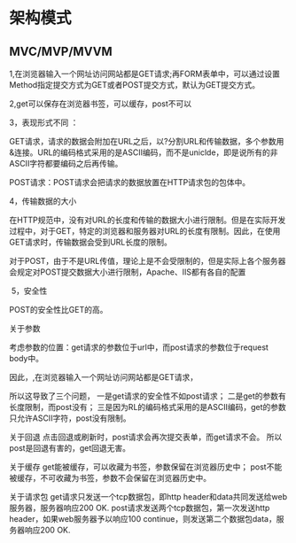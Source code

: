 # 架构模式

## MVC/MVP/MVVM 

1,在浏览器输入一个网址访问网站都是GET请求;再FORM表单中，可以通过设置Method指定提交方式为GET或者POST提交方式，默认为GET提交方式。

2,get可以保存在浏览器书签，可以缓存，post不可以

3，表现形式不同 ：

GET请求，请求的数据会附加在URL之后，以?分割URL和传输数据，多个参数用&连接。URL的编码格式采用的是ASCII编码，而不是uniclde，即是说所有的非ASCII字符都要编码之后再传输。

POST请求：POST请求会把请求的数据放置在HTTP请求包的包体中。

4，传输数据的大小

在HTTP规范中，没有对URL的长度和传输的数据大小进行限制。但是在实际开发过程中，对于GET，特定的浏览器和服务器对URL的长度有限制。因此，在使用GET请求时，传输数据会受到URL长度的限制。

对于POST，由于不是URL传值，理论上是不会受限制的，但是实际上各个服务器会规定对POST提交数据大小进行限制，Apache、IIS都有各自的配置


​	5，安全性

POST的安全性比GET的高。

关于参数

考虑参数的位置：get请求的参数位于url中，而post请求的参数位于request body中。

因此，,在浏览器输入一个网址访问网站都是GET请求，

所以这导致了三个问题，
一是get请求的安全性不如post请求；
二是get的参数有长度限制，而post没有；
三是因为RL的编码格式采用的是ASCII编码，get的参数只允许ASCII字符，post没有限制。

关于回退
点击回退或刷新时，post请求会再次提交表单，而get请求不会。
所以post是回退有害的，get回退无害。

关于缓存
get能被缓存，可以收藏为书签，参数保留在浏览器历史中；
post不能被缓存，不可收藏为书签，参数不会保留在浏览器历史中。

关于请求包
get请求只发送一个tcp数据包，即http header和data共同发送给web服务器，服务器响应200 OK.
post请求发送两个tcp数据包，第一次发送http header，如果web服务器予以响应100 continue，则发送第二个数据包data，服务器响应200 OK.